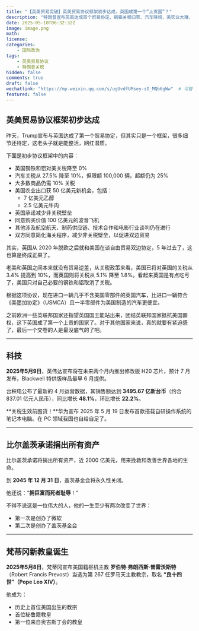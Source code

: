```yaml
---
title: "【英美贸易突破】英美贸易协议框架初步达成，英国成第一个“上贡国”？"
description: "特朗普宣布英美达成首个贸易协定，钢铝关税归零、汽车降税，美农业大赚，英联邦战略失守？"
date: 2025-05-10T06:32:32Z
image: image.png
math: 
license: 
categories:
    - 国际政治
tags:
    - 英美贸易协议
    - 特朗普关税
hidden: false
comments: true
draft: false
wechatlink: "https://mp.weixin.qq.com/s/ugUvdfUMsey-sO_MQb6gWw"  # 可替换为你实际的文章链接
featured: false
---
```



## 英美贸易协议框架初步达成

昨天，Trump宣布与英国达成了第一个贸易协定，但其实只是一个框架，很多细节还待定，这老头子就是能整活，网红潜质。

下面是初步协议框架中的内容：

- 英国钢铁和铝对美关税降至 0%
- 汽车关税从 27.5% 降至 10%，但限额 100,000 辆，超额仍为 25%
- 大多数商品仍需 10% 关税
- 美国农业出口获 50 亿美元新机会，包括：
  - 7 亿美元乙醇
  - 2.5 亿美元牛肉
- 英国承诺减少非关税壁垒
- 同意购买价值 100 亿美元的波音飞机
- 其他涉及航空航天、制药供应链、技术合作和电影行业谈判仍在进行
- 双方同意简化海关程序，减少非关税壁垒，以促进双边贸易

其实，英国从 2020 年脱欧之后就和美国在谈自由贸易双边协定，5 年过去了，这也算是终成正果了。

老美和英国之间本来就没有贸易逆差，从关税政策来看，美国已将对英国的关税从 3.4% 提高到 10%，而英国则将关税从 5.1% 降至 1.8%。看起来英国是有点吃亏了，美国只对自己必要的钢铁和铝取消了关税。

根据这项协议，现在进口一辆几乎不含美国零部件的英国汽车，比进口一辆符合《美墨加协定》（USMCA）且一半零部件为美国制造的汽车更便宜。

之前欧洲一些英联邦国家还指望英国国王能站出来，团结英联邦国家抵抗美国霸权，这下英国成了第一个上贡的国家了。对于其他国家来说，真的就要有紧迫感了，最后一个交卷的人是最没底气的了吧。

---

## 科技

**2025年5月9日**，英伟达宣布将在未来两个月内推出修改版 H20 芯片，预计 7 月发布，Blackwell 特供版样品最早 6 月提供。

台积电公布了最新的 4 月运营数据，其销售额达到 **3495.67 亿新台币**（约合 837.01 亿元人民币），同比增长 **48.1%**，环比增长 **22.2%**。

**关税生效前囤货！**华为宣布 2025 年 5 月 19 日发布首款搭载自研操作系统的笔记本电脑。在 PC 领域我国也自给自足了。

---

## 比尔盖茨承诺捐出所有资产

比尔盖茨承诺将捐出所有资产，近 2000 亿美元，用来挽救和改善世界各地的生命。

到 **2045 年 12 月 31 日**，盖茨基金会将永久性关闭。

他还说：“**拥巨富而死者耻辱**！”

不得不说这是一位伟大的人，他的一生至少有两次改变了世界：

- 第一次是创办了微软
- 第二次是创办了盖茨基金会

---

## 梵蒂冈新教皇诞生

**2025年5月8日**，梵蒂冈宣布美国籍枢机主教 **罗伯特·弗朗西斯·普雷沃斯特**（Robert Francis Prevost）当选为第 267 任罗马天主教教宗，取名 **“良十四世”（Pope Leo XIV）**。

他成为：

- 历史上首位美国出生的教宗
- 首位秘鲁籍教皇
- 第一位来自奥古斯丁会的教皇
